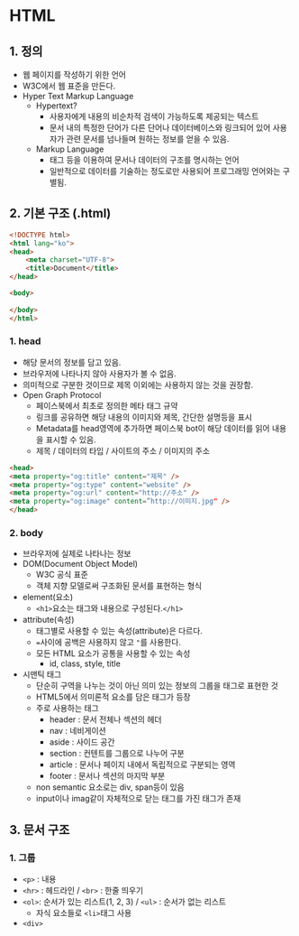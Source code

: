 # HTML



## 1. 정의

- 웹 페이지를 작성하기 위한 언어
- W3C에서 웹 표준을 만든다.
- Hyper Text Markup Language
  - Hypertext?
    - 사용자에게 내용의 비순차적 검색이 가능하도록 제공되는 텍스트
    - 문서 내의 특정한 단어가 다른 단어나 데이터베이스와 링크되어 있어 사용자가 관련 문서를 넘나들며 원하는 정보를 얻을 수 있음.
  - Markup Language
    - 태그 등을 이용하여 문서나 데이터의 구조를 명시하는 언어
    - 일반적으로 데이터를 기술하는 정도로만 사용되어 프로그래밍 언어와는 구별됨.



## 2. 기본 구조 (.html)

```html
<!DOCTYPE html>
<html lang="ko">
<head>
    <meta charset="UTF-8">
    <title>Document</title>
</head>

<body>
    
</body>
</html>
```

### 1. head

- 해당 문서의 정보를 담고 있음.
- 브라우저에 나타나지 않아 사용자가 볼 수 없음.
- 의미적으로 구분한 것이므로 제목 이외에는 사용하지 않는 것을 권장함.
- Open Graph Protocol
  - 페이스북에서 최초로 정의한 메타 태그 규약
  - 링크를 공유하면 해당 내용의 이미지와 제목, 간단한 설명등을 표시
  - Metadata를 head영역에 추가하면 페이스북 bot이 해당 데이터를 읽어 내용을 표시할 수 있음.
  - 제목 / 데이터의 타입 / 사이트의 주소 / 이미지의 주소  

```html
<head>
<meta property="og:title" content="제목" />
<meta property="og:type" content="website" />
<meta property="og:url" content="http://주소" />
<meta property="og:image" content=”http://이미지.jpg" />
</head>
```



### 2. body

- 브라우저에 실제로 나타나는 정보
- DOM(Document Object Model)
  - W3C 공식 표준
  - 객체 지향 모델로써 구조화된 문서를 표현하는 형식
- element(요소)
  - `<h1>`요소는 태그와 내용으로 구성된다.`</h1>`
- attribute(속성)
  - 태그별로 사용할 수 있는 속성(attribute)은 다르다.
  - `=`사이에 공백은 사용하지 않고 `"`를 사용한다.
  - 모든 HTML 요소가 공통을 사용할 수 있는 속성
    - id, class, style, title
- 시맨틱 태그
  - 단순히 구역을 나누는 것이 아닌 의미 있는 정보의 그룹을 태그로 표현한 것
  - HTML5에서 의미론적 요소를 담은 태그가 등장
  - 주로 사용하는 태그
    - header : 문서 전체나 섹션의 헤더
    - nav : 네비게이션
    - aside : 사이드 공간
    - section : 컨텐트를 그룹으로 나누어 구분
    - article : 문서나 페이지 내에서 독립적으로 구분되는 영역
    - footer : 문서나 섹션의 마지막 부분
  - non semantic 요소로는 div, span등이 있음
  - input이나 imag같이 자체적으로 닫는 태그를 가진 태그가 존재



## 3. 문서 구조

### 1. 그룹

- `<p>` : 내용
- `<hr>` : 헤드라인 / `<br>` : 한줄 띄우기
- `<ol>`: 순서가 있는 리스트(1, 2, 3) /  `<ul>` : 순서가 없는 리스트
  - 자식 요소들로 `<li>`태그 사용
- `<div>` 



